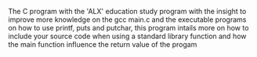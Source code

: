 The C program with the 'ALX' education study program with the insight to improve more knowledge on 
the gcc main.c and the executable programs on how to use printf, puts and putchar, 
this program intails more on how to include your source code when using a standard library function and how 
the main function influence the return value of the progam
